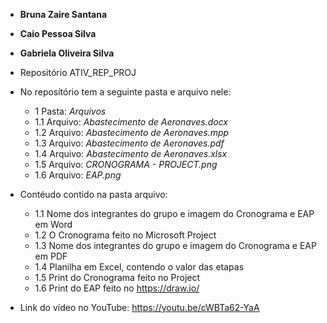 * **Bruna Zaire Santana**
* **Caio Pessoa Silva**
* **Gabriela Oliveira Silva**

* Repositório ATIV_REP_PROJ

* No reposítório tem a seguinte pasta e arquivo nele:
	* 1 Pasta: *Arquivos*
	* 1.1 Arquivo: *Abastecimento de Aeronaves.docx*
	* 1.2 Arquivo: *Abastecimento de Aeronaves.mpp*
	* 1.3 Arquivo: *Abastecimento de Aeronaves.pdf*
	* 1.4 Arquivo: *Abastecimento de Aeronaves.xlsx*
	* 1.5 Arquivo: *CRONOGRAMA - PROJECT.png*
	* 1.6 Arquivo: *EAP.png*
	

* Contéudo contido na pasta arquivo:
	* 1.1 Nome dos integrantes do grupo e imagem do Cronograma e EAP em Word
	* 1.2 O Cronograma feito no Microsoft Project
	* 1.3 Nome dos integrantes do grupo e imagem do Cronograma e EAP em PDF
	* 1.4 Planilha em Excel, contendo o valor das etapas
	* 1.5 Print do Cronograma feito no Project
	* 1.6 Print do EAP feito no https://draw.io/
	
* Link do vídeo no YouTube:
	https://youtu.be/cWBTa62-YaA